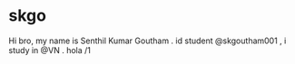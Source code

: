 # skgo
Hi bro, my name is Senthil Kumar Goutham . id student @skgoutham001 , i study in @VN . hola
/1
